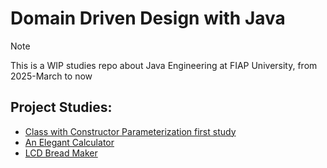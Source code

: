 # Domain Driven Design with Java

> [!NOTE]
> This is a WIP studies repo about Java Engineering at FIAP University, from 2025-March to now

## Project Studies:
- [Class with Constructor Parameterization first study](https://github.com/biralavor/FIAP-DomainDrivenDesign-JAVA/blob/main/Aula-03/ClientProject/src/br/com/fiap/modelo/Cliente.java)
- [An Elegant Calculator](https://github.com/biralavor/FIAP-DomainDrivenDesign-JAVA/tree/main/Aula-05/calc_lession)
- [LCD Bread Maker](https://github.com/biralavor/FIAP-DomainDrivenDesign-JAVA/blob/main/Aula-07/Bread_maker/bread_maker/BreadMaker.java)
